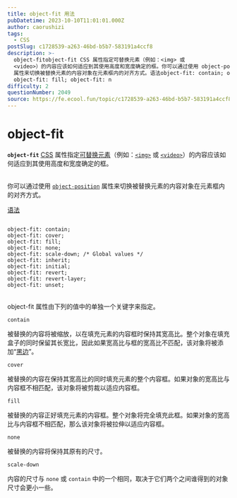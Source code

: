 ```yaml
---
title: object-fit 用法
pubDatetime: 2023-10-10T11:01:01.000Z
author: caorushizi
tags:
  - CSS
postSlug: c1728539-a263-46bd-b5b7-583191a4ccf8
description: >-
  object-fitobject-fit CSS 属性指定可替换元素（例如：<img> 或
  <video>）的内容应该如何适应到其使用高度和宽度确定的框。你可以通过使用 object-position
  属性来切换被替换元素的内容对象在元素框内的对齐方式。语法object-fit: contain; object-fit: cover;
  object-fit: fill; object-fit: n
difficulty: 2
questionNumber: 2049
source: https://fe.ecool.fun/topic/c1728539-a263-46bd-b5b7-583191a4ccf8
---
```


<h1>object-fit</h1><p><strong><code>object-fit</code></strong> <u><a href="https://developer.mozilla.org/zh-CN/docs/Web/CSS">CSS</a></u> 属性指定<u><a href="https://developer.mozilla.org/zh-CN/docs/Web/CSS/Replaced_element">可替换元素</a></u>（例如：<code><u><a href="https://developer.mozilla.org/zh-CN/docs/Web/HTML/Element/img">&lt;img&gt;</a></u></code> 或 <code><u><a href="https://developer.mozilla.org/zh-CN/docs/Web/HTML/Element/video">&lt;video&gt;</a></u></code>）的内容应该如何适应到其使用高度和宽度确定的框。</p><p><br/>你可以通过使用 <code><u><a href="https://developer.mozilla.org/zh-CN/docs/Web/CSS/object-position">object-position</a></u></code> 属性来切换被替换元素的内容对象在元素框内的对齐方式。</p><p></p><p><a href="https://developer.mozilla.org/zh-CN/docs/Web/CSS/object-fit#%E8%AF%AD%E6%B3%95">语法</a></p><pre><code><br/>object-fit: contain; <br/>object-fit: cover; <br/>object-fit: fill; <br/>object-fit: none; <br/>object-fit: scale-down; /* Global values */ <br/>object-fit: inherit; <br/>object-fit: initial; <br/>object-fit: revert; <br/>object-fit: revert-layer; <br/>object-fit: unset; </code></pre><p></p><p><br/>object-fit 属性由下列的值中的单独一个关键字来指定。</p><p></p><p><code>contain</code></p><p>被替换的内容将被缩放，以在填充元素的内容框时保持其宽高比。整个对象在填充盒子的同时保留其长宽比，因此如果宽高比与框的宽高比不匹配，该对象将被添加“<u><a href="https://zh.wikipedia.org/wiki/%E9%BB%91%E9%82%8A" target="_blank" class="external">黑边</a></u>”。</p><p><code>cover</code></p><p>被替换的内容在保持其宽高比的同时填充元素的整个内容框。如果对象的宽高比与内容框不相匹配，该对象将被剪裁以适应内容框。</p><p><code>fill</code></p><p>被替换的内容正好填充元素的内容框。整个对象将完全填充此框。如果对象的宽高比与内容框不相匹配，那么该对象将被拉伸以适应内容框。</p><p><code>none</code></p><p>被替换的内容将保持其原有的尺寸。</p><p><code>scale-down</code></p><p>内容的尺寸与 <code>none</code> 或 <code>contain</code> 中的一个相同，取决于它们两个之间谁得到的对象尺寸会更小一些。</p><p></p><p></p>
